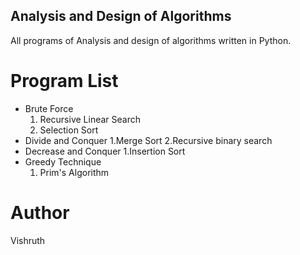 ## Analysis and Design of Algorithms
All programs of Analysis and design of algorithms written in Python.  

# Program List

* Brute Force
    1. Recursive Linear Search
    2. Selection Sort
* Divide and Conquer
    1.Merge Sort
    2.Recursive binary search
* Decrease and Conquer
    1.Insertion Sort
* Greedy Technique
    1. Prim's Algorithm


# Author
Vishruth
